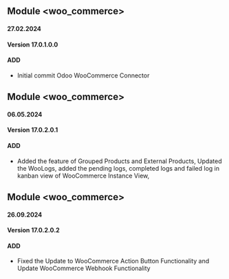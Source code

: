 ## Module <woo_commerce>

#### 27.02.2024
#### Version 17.0.1.0.0
#### ADD

- Initial commit Odoo WooCommerce Connector


## Module <woo_commerce>

#### 06.05.2024
#### Version 17.0.2.0.1
#### ADD

- Added the feature of Grouped Products and External Products, Updated the WooLogs, added the pending logs, completed logs and failed log in kanban view of WooCommerce Instance View,


## Module <woo_commerce>

#### 26.09.2024
#### Version 17.0.2.0.2
#### ADD

- Fixed the Update to WooCommerce Action Button Functionality and Update WooCommerce Webhook Functionality